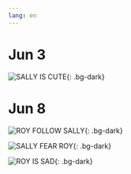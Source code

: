 ```yaml
---
lang: en
---
```


# Jun 3

![SALLY IS CUTE](/blog/assets/2021-06-03.gif){: .bg-dark}

# Jun 8

![ROY FOLLOW SALLY](/blog/assets/2021-06-08-1.gif){: .bg-dark}

![SALLY FEAR ROY](/blog/assets/2021-06-08-2.gif){: .bg-dark}

![ROY IS SAD](/blog/assets/2021-06-08-3.gif){: .bg-dark}
